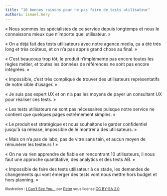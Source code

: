 ```yaml
---
title: "10 bonnes raisons pour ne pas faire de tests utilisateur"
authors: ismael.hery
---
```


« Nous sommes les spécialistes de ce service depuis longtemps et nous le connaissons mieux que n’importe quel utilisateur. »

<!--more-->

« On a déjà fait des tests utilisateurs avec notre agence media, ça a été très long et très coûteux, et on n’a pas appris grand chose au final. »

« C’est beaucoup trop tôt, le produit n’implémente pas encore toutes les règles métier, et toutes les données de références ne sont pas encore intégrées. »

« Impossible, c’est très compliqué de trouver des utilisateurs représentatifs de notre cible d’usager. »

« Je suis pas expert UX et on n’a pas les moyens de payer un consultant UX pour réaliser ces tests. »

« Les tests utilisateurs ne sont pas nécessaires puisque notre service ne contient que quelques pages extrêmement simples. »

« Le produit est stratégique et nous souhaitons le garder confidentiel jusqu'à sa release, impossible de le montrer à des utilisateurs. »

« Mais on n’a pas de labo, pas de vitre sans tain, et aucun moyen de rémunérer les testeurs ! »

« On ne va rien apprendre de fiable en rencontrant 10 utilisateurs, il nous faut une approche quantitative, des analytics et des tests AB. »

« Impossible de faire des tests utilisateur à ce stade, les demandes de changements qui vont émerger des tests vont nous mettre hors budget et hors planning. »

<small>Illustration : <a title="I Can't See You..." href="https://www.flickr.com/photos/12023825@N04/2898021822">I Can't See You...</a> par <a href="https://www.flickr.com/photos/12023825@N04/">Peter</a> sous license <a href="https://creativecommons.org/licenses/by-sa/2.0/">CC BY-SA 2.0</a></small>
